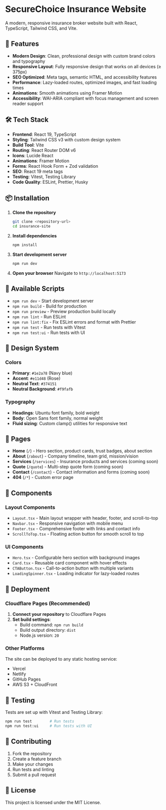 # SecureChoice Insurance Website

A modern, responsive insurance broker website built with React, TypeScript, Tailwind CSS, and Vite.

## 🚀 Features

- **Modern Design**: Clean, professional design with custom brand colors and typography
- **Responsive Layout**: Fully responsive design that works on all devices (≥ 375px)
- **SEO Optimized**: Meta tags, semantic HTML, and accessibility features
- **Performance**: Lazy-loaded routes, optimized images, and fast loading times
- **Animations**: Smooth animations using Framer Motion
- **Accessibility**: WAI-ARIA compliant with focus management and screen reader support

## 🛠️ Tech Stack

- **Frontend**: React 19, TypeScript
- **Styling**: Tailwind CSS v3 with custom design system
- **Build Tool**: Vite
- **Routing**: React Router DOM v6
- **Icons**: Lucide React
- **Animations**: Framer Motion
- **Forms**: React Hook Form + Zod validation
- **SEO**: React 19 meta tags
- **Testing**: Vitest, Testing Library
- **Code Quality**: ESLint, Prettier, Husky

## 📦 Installation

1. **Clone the repository**
   ```bash
   git clone <repository-url>
   cd insurance-site
   ```

2. **Install dependencies**
   ```bash
   npm install
   ```

3. **Start development server**
   ```bash
   npm run dev
   ```

4. **Open your browser**
   Navigate to `http://localhost:5173`

## 🔧 Available Scripts

- `npm run dev` - Start development server
- `npm run build` - Build for production
- `npm run preview` - Preview production build locally
- `npm run lint` - Run ESLint
- `npm run lint:fix` - Fix ESLint errors and format with Prettier
- `npm run test` - Run tests with Vitest
- `npm run test:ui` - Run tests with UI

## 🎨 Design System

### Colors
- **Primary**: `#1e2a78` (Navy blue)
- **Accent**: `#e11d48` (Rose)
- **Neutral Text**: `#374151`
- **Neutral Background**: `#f9fafb`

### Typography
- **Headings**: Ubuntu font family, bold weight
- **Body**: Open Sans font family, normal weight
- **Fluid sizing**: Custom clamp() utilities for responsive text

## 📱 Pages

- **Home** (`/`) - Hero section, product cards, trust badges, about section
- **About** (`/about`) - Company timeline, team grid, mission/vision
- **Services** (`/services`) - Insurance products and services (coming soon)
- **Quote** (`/quote`) - Multi-step quote form (coming soon)
- **Contact** (`/contact`) - Contact information and forms (coming soon)
- **404** (`/*`) - Custom error page

## 🧩 Components

### Layout Components
- `Layout.tsx` - Main layout wrapper with header, footer, and scroll-to-top
- `Navbar.tsx` - Responsive navigation with mobile menu
- `Footer.tsx` - Comprehensive footer with links and contact info
- `ScrollToTop.tsx` - Floating action button for smooth scroll to top

### UI Components
- `Hero.tsx` - Configurable hero section with background images
- `Card.tsx` - Reusable card component with hover effects
- `CTAButton.tsx` - Call-to-action button with multiple variants
- `LoadingSpinner.tsx` - Loading indicator for lazy-loaded routes

## 🚀 Deployment

### Cloudflare Pages (Recommended)

1. **Connect your repository** to Cloudflare Pages
2. **Set build settings**:
   - Build command: `npm run build`
   - Build output directory: `dist`
   - Node.js version: `20`

### Other Platforms

The site can be deployed to any static hosting service:
- Vercel
- Netlify
- GitHub Pages
- AWS S3 + CloudFront


## 🧪 Testing

Tests are set up with Vitest and Testing Library:

```bash
npm run test        # Run tests
npm run test:ui     # Run tests with UI
```

## 🤝 Contributing

1. Fork the repository
2. Create a feature branch
3. Make your changes
4. Run tests and linting
5. Submit a pull request

## 📄 License

This project is licensed under the MIT License.

